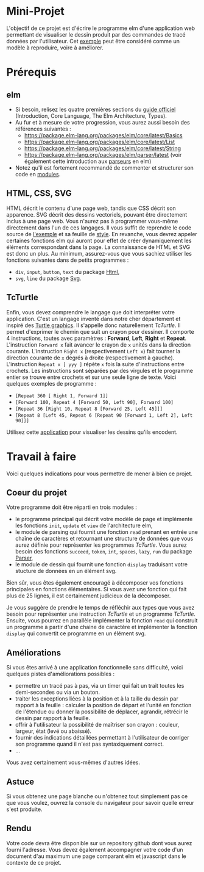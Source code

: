 # Mini-Projet

L'objectif de ce projet est d'écrire le programme elm d'une application web permettant de visualiser le dessin produit par des commandes de tracé données par l'utilisateur. Cet [exemple](https://perso.liris.cnrs.fr/tristan.roussillon/TcTurtle) peut être considéré comme un modèle à reproduire, voire à améliorer. 

# Prérequis

## elm

- Si besoin, relisez les quatre premières sections du [guide officiel](https://guide.elm-lang.org/) (Introduction, Core Language, The Elm Architecture, Types).
- Au fur et à mesure de votre progression, vous aurez aussi besoin des références suivantes : 
  - https://package.elm-lang.org/packages/elm/core/latest/Basics
  - https://package.elm-lang.org/packages/elm/core/latest/List
  - https://package.elm-lang.org/packages/elm/core/latest/String
  - https://package.elm-lang.org/packages/elm/parser/latest (voir également cette introduction aux [parseurs](../parser/README.md) en elm)
- Notez qu'il est fortement recommandé de commenter et structurer son code en [modules](https://guide.elm-lang.org/webapps/modules.html).

## HTML, CSS, SVG

HTML décrit le contenu d'une page web, tandis que CSS décrit son apparence. SVG décrit des dessins vectoriels, pouvant être directement inclus à une page web. Vous n'aurez pas à programmer vous-même directement dans l'un de ces langages. Il vous suffit de reprendre le code source de [l'exemple](https://perso.liris.cnrs.fr/tristan.roussillon/TcTurtle/index.html) et sa feuille de [style](https://perso.liris.cnrs.fr/tristan.roussillon/TcTurtle/style.css). En revanche, vous devrez appeler certaines fonctions elm qui auront pour effet de créer dynamiquement les éléments correspondant dans la page. La connaissance de HTML et SVG est donc un plus. Au minimum, assurez-vous que vous sachiez utiliser les fonctions suivantes dans de petits programmes :

- `div`, `input`, `button`, `text` du package [Html](https://package.elm-lang.org/packages/elm/html/latest/),
- `svg`, `line` du package [Svg](https://package.elm-lang.org/packages/elm/svg/latest/).

## TcTurtle

Enfin, vous devez comprendre le langage que doit interpréter votre application. C'est un langage inventé dans notre cher département et inspiré des [Turtle graphics](https://en.wikipedia.org/wiki/Turtle_graphics). Il s'appelle donc naturellement *TcTurtle*. Il permet d'exprimer le chemin que suit un crayon pour dessiner. Il comporte 4 instructions, toutes avec paramètres : **Forward**, **Left**, **Right** et **Repeat**. L'instruction `Forward x` fait avancer le crayon de `x` unités dans la direction courante. L'instruction `Right x` (respectivement `Left x`) fait tourner la direction courante de `x` degrés à droite (respectivement à gauche). L'instruction `Repeat x [ yyy ]` répète `x` fois la suite d'instructions entre crochets. Les instructions sont séparées par des virgules et le programme entier se trouve entre crochets et sur une seule ligne de texte. Voici quelques exemples de programme :

- `[Repeat 360 [ Right 1, Forward 1]]`
- `[Forward 100, Repeat 4 [Forward 50, Left 90], Forward 100]`
- `[Repeat 36 [Right 10, Repeat 8 [Forward 25, Left 45]]]`
- `[Repeat 8 [Left 45, Repeat 6 [Repeat 90 [Forward 1, Left 2], Left 90]]]`

Utilisez cette [application](https://perso.liris.cnrs.fr/tristan.roussillon/TcTurtle/index.html) pour visualiser les dessins qu'ils encodent. 

# Travail à faire

Voici quelques indications pour vous permettre de mener à bien ce projet.

## Coeur du projet

Votre programme doit être réparti en trois modules :

- le programme principal qui décrit votre modèle de page et implémente les fonctions `init`, `update` et `view` de l'architecture elm,
- le module de parsing qui fournit une fonction `read` prenant en entrée une chaîne de caractères et retournant une structure de données que vous aurez définie pour représenter les programmes *TcTurtle*. Vous aurez besoin des fonctions `succeed`, `token`, `int`, `spaces`, `lazy`, `run` du package [Parser](https://package.elm-lang.org/packages/elm/parser/latest/),
- le module de dessin qui fournit une fonction `display` traduisant votre stucture de données en un élément svg.

Bien sûr, vous êtes également encouragé à décomposer vos fonctions principales en fonctions élémentaires. Si vous avez une fonction qui fait plus de 25 lignes, il est certainement judicieux de la décomposer.

Je vous suggère de prendre le temps de réfléchir aux types que vous avez besoin pour représenter une instruction *TcTurtle* et un programme *TcTurtle*. Ensuite, vous pourrez en parallèle implémenter la fonction `read` qui construit un programme à partir d'une chaine de caractère et implémenter la fonction `display` qui convertit ce programme en un élément svg. 

## Améliorations

Si vous êtes arrivé à une application fonctionnelle sans difficulté, voici quelques pistes d'améliorations possibles :

- permettre un tracé pas à pas, via un timer qui fait un trait toutes les demi-secondes ou via un bouton. 
- traiter les exceptions liées à la position et à la taille du dessin par rapport à la feuille : calculer la position de départ et l'unité en fonction de l'étendue ou donner la possibilité de déplacer, agrandir, rétrécir le dessin par rapport à la feuille.
- offrir à l'utilisateur la possibilité de maîtriser son crayon : couleur, largeur, état (levé ou abaissé).
- fournir des indications détaillées permettant à l'utilisateur de corriger son programme quand il n'est pas syntaxiquement correct.
- ...

Vous avez certainement vous-mêmes d'autres idées.   
 
## Astuce

Si vous obtenez une page blanche ou n'obtenez tout simplement pas ce que vous voulez, ouvrez la console du navigateur pour savoir quelle erreur s'est produite. 

## Rendu

Votre code devra être disponible sur un repository github dont vous aurez fourni l'adresse. Vous devez également accompagner votre code d'un document d'au maximum une page comparant elm et javascript dans le contexte de ce projet.  
 
